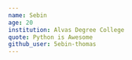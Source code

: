```yaml
---
name: Sebin
age: 20
institution: Alvas Degree College
quote: Python is Awesome
github_user: 5ebin-thomas
---
```


